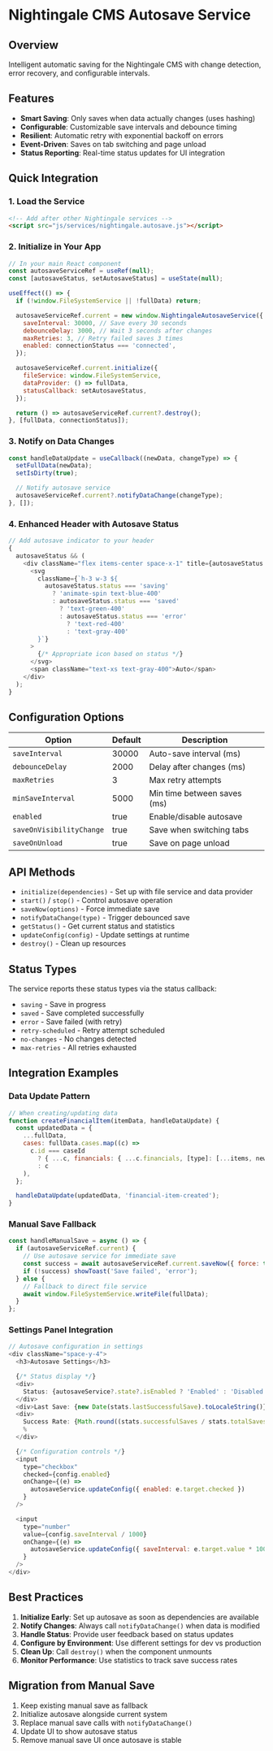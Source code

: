 # Nightingale CMS Autosave Service

## Overview

Intelligent automatic saving for the Nightingale CMS with change detection, error recovery, and configurable intervals.

## Features

- **Smart Saving**: Only saves when data actually changes (uses hashing)
- **Configurable**: Customizable save intervals and debounce timing
- **Resilient**: Automatic retry with exponential backoff on errors
- **Event-Driven**: Saves on tab switching and page unload
- **Status Reporting**: Real-time status updates for UI integration

## Quick Integration

### 1. Load the Service

```html
<!-- Add after other Nightingale services -->
<script src="js/services/nightingale.autosave.js"></script>
```

### 2. Initialize in Your App

```javascript
// In your main React component
const autosaveServiceRef = useRef(null);
const [autosaveStatus, setAutosaveStatus] = useState(null);

useEffect(() => {
  if (!window.FileSystemService || !fullData) return;

  autosaveServiceRef.current = new window.NightingaleAutosaveService({
    saveInterval: 30000, // Save every 30 seconds
    debounceDelay: 3000, // Wait 3 seconds after changes
    maxRetries: 3, // Retry failed saves 3 times
    enabled: connectionStatus === 'connected',
  });

  autosaveServiceRef.current.initialize({
    fileService: window.FileSystemService,
    dataProvider: () => fullData,
    statusCallback: setAutosaveStatus,
  });

  return () => autosaveServiceRef.current?.destroy();
}, [fullData, connectionStatus]);
```

### 3. Notify on Data Changes

```javascript
const handleDataUpdate = useCallback((newData, changeType) => {
  setFullData(newData);
  setIsDirty(true);

  // Notify autosave service
  autosaveServiceRef.current?.notifyDataChange(changeType);
}, []);
```

### 4. Enhanced Header with Autosave Status

```javascript
// Add autosave indicator to your header
{
  autosaveStatus && (
    <div className="flex items-center space-x-1" title={autosaveStatus.message}>
      <svg
        className={`h-3 w-3 ${
          autosaveStatus.status === 'saving'
            ? 'animate-spin text-blue-400'
            : autosaveStatus.status === 'saved'
              ? 'text-green-400'
              : autosaveStatus.status === 'error'
                ? 'text-red-400'
                : 'text-gray-400'
        }`}
      >
        {/* Appropriate icon based on status */}
      </svg>
      <span className="text-xs text-gray-400">Auto</span>
    </div>
  );
}
```

## Configuration Options

| Option                   | Default | Description                 |
| ------------------------ | ------- | --------------------------- |
| `saveInterval`           | 30000   | Auto-save interval (ms)     |
| `debounceDelay`          | 2000    | Delay after changes (ms)    |
| `maxRetries`             | 3       | Max retry attempts          |
| `minSaveInterval`        | 5000    | Min time between saves (ms) |
| `enabled`                | true    | Enable/disable autosave     |
| `saveOnVisibilityChange` | true    | Save when switching tabs    |
| `saveOnUnload`           | true    | Save on page unload         |

## API Methods

- `initialize(dependencies)` - Set up with file service and data provider
- `start()` / `stop()` - Control autosave operation
- `saveNow(options)` - Force immediate save
- `notifyDataChange(type)` - Trigger debounced save
- `getStatus()` - Get current status and statistics
- `updateConfig(config)` - Update settings at runtime
- `destroy()` - Clean up resources

## Status Types

The service reports these status types via the status callback:

- `saving` - Save in progress
- `saved` - Save completed successfully
- `error` - Save failed (with retry)
- `retry-scheduled` - Retry attempt scheduled
- `no-changes` - No changes detected
- `max-retries` - All retries exhausted

## Integration Examples

### Data Update Pattern

```javascript
// When creating/updating data
function createFinancialItem(itemData, handleDataUpdate) {
  const updatedData = {
    ...fullData,
    cases: fullData.cases.map((c) =>
      c.id === caseId
        ? { ...c, financials: { ...c.financials, [type]: [...items, newItem] } }
        : c
    ),
  };

  handleDataUpdate(updatedData, 'financial-item-created');
}
```

### Manual Save Fallback

```javascript
const handleManualSave = async () => {
  if (autosaveServiceRef.current) {
    // Use autosave service for immediate save
    const success = await autosaveServiceRef.current.saveNow({ force: true });
    if (!success) showToast('Save failed', 'error');
  } else {
    // Fallback to direct file service
    await window.FileSystemService.writeFile(fullData);
  }
};
```

### Settings Panel Integration

```javascript
// Autosave configuration in settings
<div className="space-y-4">
  <h3>Autosave Settings</h3>

  {/* Status display */}
  <div>
    Status: {autosaveService?.state?.isEnabled ? 'Enabled' : 'Disabled'}
  </div>
  <div>Last Save: {new Date(stats.lastSuccessfulSave).toLocaleString()}</div>
  <div>
    Success Rate: {Math.round((stats.successfulSaves / stats.totalSaves) * 100)}
    %
  </div>

  {/* Configuration controls */}
  <input
    type="checkbox"
    checked={config.enabled}
    onChange={(e) =>
      autosaveService.updateConfig({ enabled: e.target.checked })
    }
  />

  <input
    type="number"
    value={config.saveInterval / 1000}
    onChange={(e) =>
      autosaveService.updateConfig({ saveInterval: e.target.value * 1000 })
    }
  />
</div>
```

## Best Practices

1. **Initialize Early**: Set up autosave as soon as dependencies are available
2. **Notify Changes**: Always call `notifyDataChange()` when data is modified
3. **Handle Status**: Provide user feedback based on status updates
4. **Configure by Environment**: Use different settings for dev vs production
5. **Clean Up**: Call `destroy()` when the component unmounts
6. **Monitor Performance**: Use statistics to track save success rates

## Migration from Manual Save

1. Keep existing manual save as fallback
2. Initialize autosave alongside current system
3. Replace manual save calls with `notifyDataChange()`
4. Update UI to show autosave status
5. Remove manual save UI once autosave is stable
